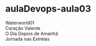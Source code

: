 # aulaDevops-aula03<br>
Waterworld01 <br>
Coração Valente<br>
O Dia Depois de Amanhã<br>
Jornada nas Estrelas <br>
